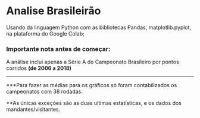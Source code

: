 # Analise Brasileirão

Usando da linguagem Python com as bibliotecas Pandas, matplotlib.pyplot, na plataforma do Google Colab;
### **Importante nota antes de começar:** 
A análise inclui apenas a Série A do Campeonato Brasileiro por pontos corridos **(de 2006 a 2018)**

---
***Para fazer as médias para os gráficos só foram contabilizados os campeonatos com 38 rodadas.

**As únicas exceções são as duas ultimas estatísticas, e os dados dos mandantes/visitantes.

